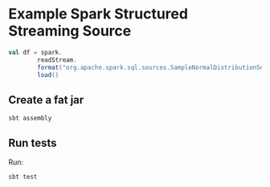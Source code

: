 # Example Spark Structured Streaming Source

```scala
val df = spark.
        readStream.
        format("org.apache.spark.sql.sources.SampleNormalDistributionSourceProvider").
        load()
```

## Create a fat jar

```
sbt assembly
```

## Run tests

Run:
```bash
sbt test
```
